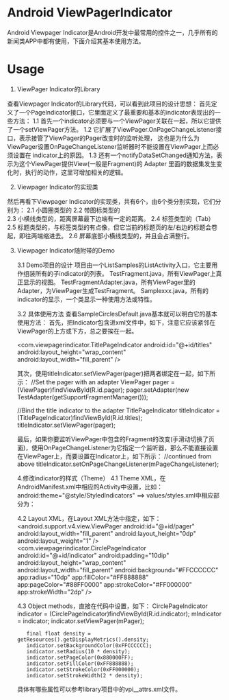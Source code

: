 Android ViewPagerIndicator
==========================

Android Viewpager Indicator是Android开发中最常用的控件之一，几乎所有的新闻类APP中都有使用，下面介绍其基本使用方法。



Usage
=====

1. ViewPager Indicator的Library

查看Viewpager Indicator的Library代码，可以看到此项目的设计思想：
首先定义了一个PageIndicator接口，它里面定义了最重要和基本的indicator表现出的一些方法：
    1.1 首先一个indicator必须要与一个ViewPager关联在一起，所以它提供了一个setViewPager方法。
    1.2 它扩展了ViewPager.OnPageChangeListener接口，表示接管了ViewPager的Pager改变时的监听处理，
          这也是为什么为ViewPager设置OnPageChangeListener监听器时不能设置在ViewPager上而必须设置在
          indicator上的原因。
    1.3 还有一个notifyDataSetChanged通知方法，表示为这个ViewPager提供View(一般是Fragment)的  Adapter 里面的数据集发生变化时，执行的动作，这里可增加相关的逻辑。

2. Viewpager Indicator的实现类

 然后再看下Viewpager Indicator的实现类，共有6个，由6个类分别实现，它们分别为：
    2.1 小圆圈类型的
    2.2 带图标类型的                    
    2.3 小横线类型的，距离屏幕最下边端有一定的距离。
    2.4 标签类型的（Tab）
    2.5 标题类型的，与标签类型的有点像，但它当前的标题页的左/右边的标题会卷起，即往两端缩进去。
    2.6 屏幕底部小横线类型的，并且会占满整行。                    
                    

3. Viewpager Indicator随附带的Demo

    3.1 Demo项目的设计
    项目由一个ListSamples的ListActivity入口，它主要用作组装所有的子indicator的列表。
    TestFragment.java，所有ViewPager上真正显示的视图。
    TestFragmentAdapter.java，所有ViewPager里的Adapter，为ViewPager生成TestFragment。
    Samplexxx.java，所有的indicator的显示，一个类显示一种使用方法或特性。

    3.2 具体使用方法
    查看SampleCirclesDefault.java基本就可以明白它的基本使用方法：
    首先，把Indicator包含进xml文件中，如下，注意它应该紧邻在ViewPager的上方或下方，总之要挨在一起。
    
    <com.viewpagerindicator.TitlePageIndicator
        android:id="@+id/titles"
        android:layout_height="wrap_content"
        android:layout_width="fill_parent" />

    其次，使用titleIndicator.setViewPager(pager)把两者绑定在一起，如下所示： 
    //Set the pager with an adapter
     ViewPager pager = (ViewPager)findViewById(R.id.pager);
     pager.setAdapter(new TestAdapter(getSupportFragmentManager()));
     
     //Bind the title indicator to the adapter
     TitlePageIndicator titleIndicator = (TitlePageIndicator)findViewById(R.id.titles);
     titleIndicator.setViewPager(pager);
     
    最后，如果你要监听ViewPager中包含的Fragment的改变(手滑动切换了页面)，使用OnPageChangeListener为它指定一个监听器，那么不能直接设置在ViewPager上，而要设置在Indicator上，如下所示： 
     //continued from above
     titleIndicator.setOnPageChangeListener(mPageChangeListener);
     
   4.修改indicator的样式（Theme） 
    4.1 Theme XML，在AndroidManifest.xml中相应的Activity中设置，比如： 
     <activity
            android:name=".SampleCirclesStyledTheme"
            android:label="Circles/Styled (via theme)"
            android:theme="@style/StyledIndicators">
            <intent-filter>
                <action android:name="android.intent.action.MAIN" />
                <category android:name="com.jakewharton.android.viewpagerindicator.sample.SAMPLE" />
            </intent-filter>
        </activity>
    android:theme="@style/StyledIndicators" ==> values/styles.xml中相应部分为： 
      <resources>
      <style name="StyledIndicators" parent="@android:style/Theme.Light">
          <item name="vpiCirclePageIndicatorStyle">@style/CustomCirclePageIndicator</item>
          <item name="vpiLinePageIndicatorStyle">@style/CustomLinePageIndicator</item>
          <item name="vpiTitlePageIndicatorStyle">@style/CustomTitlePageIndicator</item>
          <item name="vpiTabPageIndicatorStyle">@style/CustomTabPageIndicator</item>
          <item name="vpiUnderlinePageIndicatorStyle">@style/CustomUnderlinePageIndicator</item>
      </style>
    4.2 Layout XML，在Layout XML方法中指定，如下：
      <android.support.v4.view.ViewPager
          android:id="@+id/pager"
          android:layout_width="fill_parent"
          android:layout_height="0dp"
          android:layout_weight="1"
          />
      <com.viewpagerindicator.CirclePageIndicator
          android:id="@+id/indicator"
          android:padding="10dip"
          android:layout_height="wrap_content"
          android:layout_width="fill_parent"
          android:background="#FFCCCCCC"
          app:radius="10dp"
          app:fillColor="#FF888888"
          app:pageColor="#88FF0000"
          app:strokeColor="#FF000000"
          app:strokeWidth="2dp"
          />
          
    4.3    Object methods，直接在代码中设置，如下： 
          CirclePageIndicator indicator = (CirclePageIndicator)findViewById(R.id.indicator);
          mIndicator = indicator;
          indicator.setViewPager(mPager);
   
          final float density = getResources().getDisplayMetrics().density;
          indicator.setBackgroundColor(0xFFCCCCCC);
          indicator.setRadius(10 * density);
          indicator.setPageColor(0x880000FF);
          indicator.setFillColor(0xFF888888);
          indicator.setStrokeColor(0xFF000000);
          indicator.setStrokeWidth(2 * density);
    
     具体有哪些属性可以参考library项目中的vpi__attrs.xml文件。
    
    
    
    
    
    
 
 
